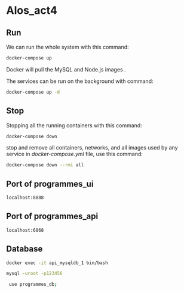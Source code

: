 # Alos_act4


## Run 
We can  run the whole system  with this command:
```bash
docker-compose up
```

Docker will pull the MySQL and Node.js images .

The services can be run on the background with command:
```bash
docker-compose up -d
```

## Stop 
Stopping all the running containers with this command:
```bash
docker-compose down
```

stop and remove all containers, networks, and all images used by any service in <em>docker-compose.yml</em> file, use this command:
```bash
docker-compose down --rmi all
```
## Port of programmes_ui
```bash
localhost:8888
```
## Port of programmes_api
```bash
localhost:6868
```
## Database
```bash
docker exec -it api_mysqldb_1 bin/bash
```
```bash
mysql -uroot -p123456
```

```bash
 use programmes_db;
```


